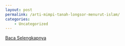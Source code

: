 ```yaml
---
layout: post
permalink: /arti-mimpi-tanah-longsor-menurut-islam/
categories:
    - Uncategorized
---
```


[Baca Selengkapnya](/06)